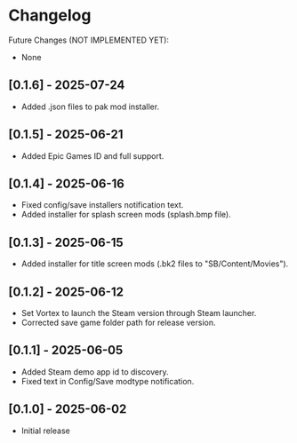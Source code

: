 # Changelog

Future Changes (NOT IMPLEMENTED YET):

- None

## [0.1.6] - 2025-07-24

- Added .json files to pak mod installer.

## [0.1.5] - 2025-06-21

- Added Epic Games ID and full support.


## [0.1.4] - 2025-06-16

- Fixed config/save installers notification text.
- Added installer for splash screen mods (splash.bmp file).

## [0.1.3] - 2025-06-15

- Added installer for title screen mods (.bk2 files to "SB/Content/Movies").

## [0.1.2] - 2025-06-12

- Set Vortex to launch the Steam version through Steam launcher.
- Corrected save game folder path for release version.

## [0.1.1] - 2025-06-05

- Added Steam demo app id to discovery.
- Fixed text in Config/Save modtype notification.

## [0.1.0] - 2025-06-02

- Initial release
